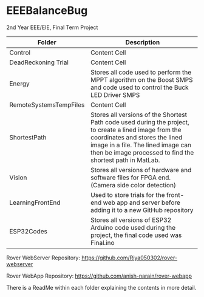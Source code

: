 # EEEBalanceBug
2nd Year EEE/EIE, Final Term Project

| Folder  | Description |
| ------------- | ------------- |
| Control  | Content Cell  |
| DeadReckoning Trial  | Content Cell  |
| Energy  | Stores all code used to perform the MPPT algorithm on the Boost SMPS and code used to control the Buck LED Driver SMPS  |
| RemoteSystemsTempFiles  | Content Cell  |
| ShortestPath  | Stores all versions of the Shortest Path code used during the project, to create a lined image from the coordinates and stores the lined image in a file. The lined image can then be image processed to find the shortest path in MatLab.   |
| Vision  | Stores all versions of hardware and software files for FPGA end. (Camera side color detection) |
| LearningFrontEnd | Used to store trials for the front-end web app and server before adding it to a new GitHub repository  |
| ESP32Codes  | Stores all versions of ESP32 Arduino code used during the project, the final code used was Final.ino |

Rover WebServer Repository: https://github.com/Riya050302/rover-webserver

Rover WebApp Repository: https://github.com/anish-narain/rover-webapp

There is a ReadMe within each folder explaining the contents in more detail.
